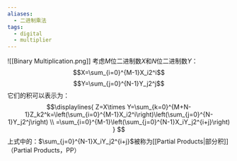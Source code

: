```yaml
---
aliases:
  - 二进制乘法
tags:
  - digital
  - multiplier
---
```

![[Binary Multiplication.png]]
考虑$M$位二进制数$X$和$N$位二进制数$Y$：
$$X=\sum_{i=0}^{M-1}X_i2^i$$
$$Y=\sum_{j=0}^{N-1}Y_j2^j$$
它们的积可以表示为：
$$\displaylines{
Z=X\times Y=\sum_{k=0}^{M+N-1}Z_k2^k=\left(\sum_{i=0}^{M-1}X_i2^i\right)\left(\sum_{j=0}^{N-1}Y_j2^j\right) \\
=\sum_{i=0}^{M-1}\left(\sum_{j=0}^{N-1}X_iY_j2^{i+j}\right)
}
$$
上式中的：$\sum_{j=0}^{N-1}X_iY_j2^{i+j}$被称为[[Partial Products|部分积]]（Partial Products，PP）